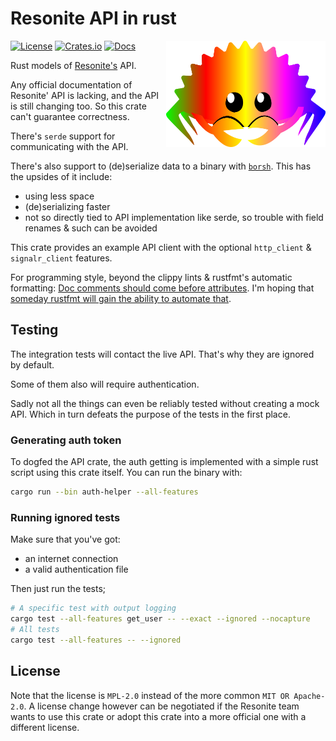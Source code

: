 # Resonite API in rust

<img align="right" width="255" height="170" src="https://github.com/onlivfe/resonite_rs/raw/main/logo.png"/>

[![License](https://img.shields.io/crates/l/resonite.svg)](https://github.com/onlivfe/resonite_rs/src/LICENSE)
[![Crates.io](https://img.shields.io/crates/v/resonite.svg)](https://crates.io/crates/resonite)
[![Docs](https://docs.rs/resonite/badge.svg)](https://docs.rs/crate/resonite/)

Rust models of [Resonite's](https://resonite.com) API.

Any official documentation of Resonite' API is lacking, and the API is still changing too.
So this crate can't guarantee correctness.

There's `serde` support for communicating with the API.

There's also support to (de)serialize data to  a binary with [`borsh`](https://borsh.io/).
This has the upsides of it include:

- using less space
- (de)serializing faster
- not so directly tied to API implementation like serde, so trouble with field renames & such can be avoided

This crate provides an example API client with the optional `http_client` & `signalr_client` features.

For programming style, beyond the clippy lints & rustfmt's automatic formatting:
[Doc comments should come before attributes](https://github.com/rust-lang/rust/tree/HEAD/src/doc/style-guide/src#doc-comments).
I'm hoping that [someday rustfmt will gain the ability to automate that](https://github.com/rust-lang/rustfmt/issues/3744).

## Testing

The integration tests will contact the live API.
That's why they are ignored by default.

Some of them also will require authentication.

Sadly not all the things can even be reliably tested without creating a mock API.
Which in turn defeats the purpose of the tests in the first place.

### Generating auth token

To dogfed the API crate, the auth getting is implemented with a simple rust script using this crate itself.
You can run the binary with:

```sh
cargo run --bin auth-helper --all-features
```

### Running ignored tests

Make sure that you've got:

- an internet connection
- a valid authentication file

Then just run the tests;

```sh
# A specific test with output logging
cargo test --all-features get_user -- --exact --ignored --nocapture
# All tests
cargo test --all-features -- --ignored
```

## License

Note that the license is `MPL-2.0` instead of the more common `MIT OR Apache-2.0`.
A license change however can be negotiated if the Resonite team wants to use this crate or adopt this crate into a more official one with a different license.
